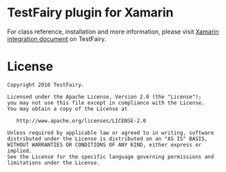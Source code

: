 # TestFairy plugin for Xamarin

For class reference, installation and more information, please visit 
[Xamarin integration document](http://docs.testfairy.com/Integrations/Xamarin.html) on TestFairy.

License
=======

    Copyright 2016 TestFairy.

    Licensed under the Apache License, Version 2.0 (the "License");
    you may not use this file except in compliance with the License.
    You may obtain a copy of the License at

       http://www.apache.org/licenses/LICENSE-2.0

    Unless required by applicable law or agreed to in writing, software
    distributed under the License is distributed on an "AS IS" BASIS,
    WITHOUT WARRANTIES OR CONDITIONS OF ANY KIND, either express or implied.
    See the License for the specific language governing permissions and
    limitations under the License.
